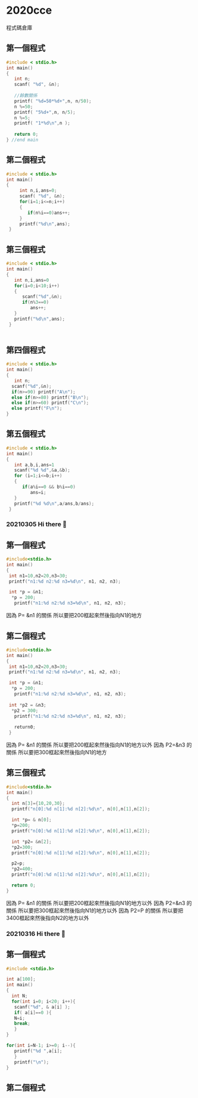 # 2020cce
程式碼倉庫


## 第一個程式

```c
#include < stdio.h>
int main()
{
   int n;
   scanf( "%d", &n);
   
   //餘數關係
   printf( "%d=50*%d+",n, n/50);
   n %=50;
   printf( "5%d+",n, n/5);
   n %=5;
   printf( "1*%d\n",n );
   
   return 0;
} //end main
```
## 第二個程式
```C
#include < stdio.h>
int main()
{
     int n,i,ans=0;
     scanf( "%d", &n);
     for(i=1;i<=n;i++)
     {
        if(n%i==0)ans++;
     }
     printf("%d\n",ans);
 }

```
## 第三個程式

```C
#include < stdio.h>
int main()
{
   int n,i,ans=0
   for(i=0;i<10;i++)
   {
      scanf("%d",&n);
      if(n%3==0)
         ans++;
   }
   printf("%d\n",ans);
 }
 
 ```
## 第四個程式

```C
#include < stdio.h>
int main()
{
   int n;
  scanf("%d",&n);
  if(n>=90) printf("A\n");
  else if(n>=80) printf("B\n");
  else if(n>=60) printf("C\n");
  else printf("F\n");
}

```
## 第五個程式

```C
#include < stdio.h>
int main()
{
   int a,b,i,ans=1
   scanf("%d %d",&a,&b);
   for (i=1;i<=b;i++)
   {
      if(a%i==0 && b%i==0)
         ans=i;
   }
   printf("%d %d\n",a/ans,b/ans);
 }

```
### 20210305 Hi there 👋

## 第一個程式
```C
#include<stdio.h>
int main()
{
 int n1=10,n2=20,n3=30;
 printf("n1:%d n2:%d n3=%d\n", n1, n2, n3);

 int *p = &n1;
  *p = 200;
   printf("n1:%d n2:%d n3=%d\n", n1, n2, n3);
```

因為 P= &n1 的關係 所以要把200框起來然後指向N1的地方
## 第二個程式
```C
#include<stdio.h>
int main()
{
 int n1=10,n2=20,n3=30;
 printf("n1:%d n2:%d n3=%d\n", n1, n2, n3);

 int *p = &n1;
  *p = 200;
   printf("n1:%d n2:%d n3=%d\n", n1, n2, n3);
   
 int *p2 = &n3;
  *p2 = 300;
   printf("n1:%d n2:%d n3=%d\n", n1, n2, n3);
   
   return0;
 }
```

因為 P= &n1 的關係 所以要把200框起來然後指向N1的地方以外
因為 P2=&n3 的關係 所以要把300框起來然後指向N1的地方
## 第三個程式

```C
#include<stdio.h>
int main()
{
  int n[3]={10,20,30};
  printf("n[0]:%d n[1]:%d n[2]:%d\n", n[0],n[1],n[2]);

  int *p= & n[0];
  *p=200;
  printf("n[0]:%d n[1]:%d n[2]:%d\n", n[0],n[1],n[2]);

  int *p2= &n[2];
  *p2=300;
  printf("n[0]:%d n[1]:%d n[2]:%d\n", n[0],n[1],n[2]);

  p2=p;
  *p2=400;
  printf("n[0]:%d n[1]:%d n[2]:%d\n", n[0],n[1],n[2]);

  return 0;
}
```
因為 P= &n1 的關係 所以要把200框起來然後指向N1的地方以外
因為 P2=&n3 的關係 所以要把300框起來然後指向N1的地方以外
因為 P2=P  的關係  所以要把3400框起來然後指向N2的地方以外


### 20210316 Hi there 👋

## 第一個程式
```C
#include <stdio.h>

int a[100];
int main()
{
  int N;
  for(int i=0; i<20; i++){
   scanf("%d", & a[i] );
   if( a[i]==0 ){
   N=i;
   break;
   }
}

for(int i=N-1; i>=0; i--){
   printf("%d ",a[i];
   }
   printf("\n");
}
```

## 第二個程式

